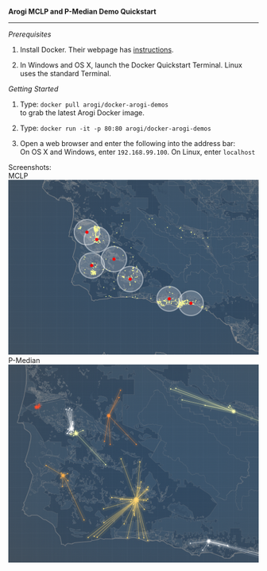 <b>Arogi MCLP and P-Median Demo Quickstart</b>
<hr />

*Prerequisites*  

 1. Install Docker. Their webpage has [instructions](https://docs.docker.com/engine/installation/).

 2. In Windows and OS X, launch the Docker Quickstart Terminal. Linux uses the standard Terminal.

*Getting Started*

 1. Type: `docker pull arogi/docker-arogi-demos`  
    to grab the latest Arogi Docker image.

 2. Type: `docker run -it -p 80:80 arogi/docker-arogi-demos`

 3. Open a web browser and enter the following into the address bar:  
     On OS X and Windows, enter `192.168.99.100`. On Linux, enter `localhost`  

Screenshots:  
MCLP
![Screenshot](MCLP.png)  
P-Median  
![Screenshot](pMedian.png)  
